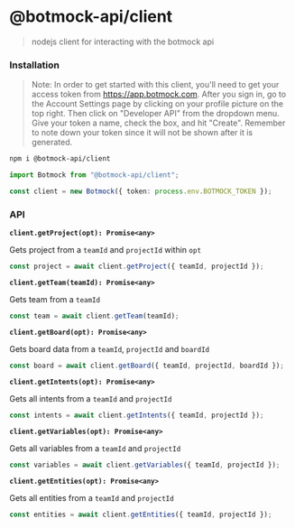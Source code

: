 # @botmock-api/client

> nodejs client for interacting with the botmock api

### Installation

> Note: In order to get started with this client, you'll need to get your access token from https://app.botmock.com. After you sign in, go to the Account Settings page by clicking on your profile picture on the top right. Then click on "Developer API" from the dropdown menu. Give your token a name, check the box, and hit "Create". Remember to note down your token since it will not be shown after it is generated.

```bash
npm i @botmock-api/client
```

```ts
import Botmock from "@botmock-api/client";

const client = new Botmock({ token: process.env.BOTMOCK_TOKEN });
```

### API

**`client.getProject(opt): Promise<any>`**

Gets project from a `teamId` and `projectId` within `opt`

```ts
const project = await client.getProject({ teamId, projectId });
```

**`client.getTeam(teamId): Promise<any>`**

Gets team from a `teamId`

```ts
const team = await client.getTeam(teamId);
```

**`client.getBoard(opt): Promise<any>`**

Gets board data from a `teamId`, `projectId` and `boardId`

```ts
const board = await client.getBoard({ teamId, projectId, boardId });
```

**`client.getIntents(opt): Promise<any>`**

Gets all intents from a `teamId` and `projectId`

```ts
const intents = await client.getIntents({ teamId, projectId });
```

**`client.getVariables(opt): Promise<any>`**

Gets all variables from a `teamId` and `projectId`

```ts
const variables = await client.getVariables({ teamId, projectId });
```

**`client.getEntities(opt): Promise<any>`**

Gets all entities from a `teamId` and `projectId`

```ts
const entities = await client.getEntities({ teamId, projectId });
```
